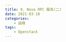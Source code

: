 ```yaml
---
title: 9. Nova RPC 服务(二)
date: 2021-03-10
categories:
    - 运维
tags:
	- Openstack
---
```



<!-- more -->